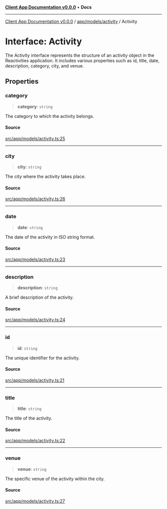 [**Client App Documentation v0.0.0**](../../../../README.md) • **Docs**

***

[Client App Documentation v0.0.0](../../../../README.md) / [app/models/activity](../README.md) / Activity

# Interface: Activity

The Activity interface represents the structure of an activity object in the Reactivities application.
It includes various properties such as id, title, date, description, category, city, and venue.

## Properties

### category

> **category**: `string`

The category to which the activity belongs.

#### Source

[src/app/models/activity.ts:25](https://github.com/jimmykurian/Reactivities/blob/af72bfec8c51b7602f492bc9e60a71a5f447d0af/client-app/src/app/models/activity.ts#L25)

***

### city

> **city**: `string`

The city where the activity takes place.

#### Source

[src/app/models/activity.ts:26](https://github.com/jimmykurian/Reactivities/blob/af72bfec8c51b7602f492bc9e60a71a5f447d0af/client-app/src/app/models/activity.ts#L26)

***

### date

> **date**: `string`

The date of the activity in ISO string format.

#### Source

[src/app/models/activity.ts:23](https://github.com/jimmykurian/Reactivities/blob/af72bfec8c51b7602f492bc9e60a71a5f447d0af/client-app/src/app/models/activity.ts#L23)

***

### description

> **description**: `string`

A brief description of the activity.

#### Source

[src/app/models/activity.ts:24](https://github.com/jimmykurian/Reactivities/blob/af72bfec8c51b7602f492bc9e60a71a5f447d0af/client-app/src/app/models/activity.ts#L24)

***

### id

> **id**: `string`

The unique identifier for the activity.

#### Source

[src/app/models/activity.ts:21](https://github.com/jimmykurian/Reactivities/blob/af72bfec8c51b7602f492bc9e60a71a5f447d0af/client-app/src/app/models/activity.ts#L21)

***

### title

> **title**: `string`

The title of the activity.

#### Source

[src/app/models/activity.ts:22](https://github.com/jimmykurian/Reactivities/blob/af72bfec8c51b7602f492bc9e60a71a5f447d0af/client-app/src/app/models/activity.ts#L22)

***

### venue

> **venue**: `string`

The specific venue of the activity within the city.

#### Source

[src/app/models/activity.ts:27](https://github.com/jimmykurian/Reactivities/blob/af72bfec8c51b7602f492bc9e60a71a5f447d0af/client-app/src/app/models/activity.ts#L27)
